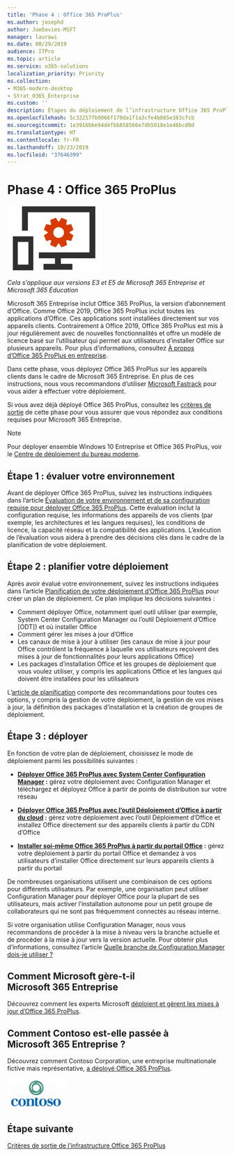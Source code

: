 ```yaml
---
title: 'Phase 4 : Office 365 ProPlus'
ms.author: josephd
author: JoeDavies-MSFT
manager: laurawi
ms.date: 08/29/2019
audience: ITPro
ms.topic: article
ms.service: o365-solutions
localization_priority: Priority
ms.collection:
- M365-modern-desktop
- Strat_O365_Enterprise
ms.custom: ''
description: Étapes du déploiement de l’infrastructure Office 365 ProPlus pour Microsoft 365 Entreprise.
ms.openlocfilehash: 5c32257fb9066f170da1f1a3cfe4b865e383cfcb
ms.sourcegitcommit: 1e3916bbe94d4fbb858566e7db5018e1e46bcd0d
ms.translationtype: HT
ms.contentlocale: fr-FR
ms.lasthandoff: 10/23/2019
ms.locfileid: "37646399"
---
```

# <a name="phase-4-office-365-proplus"></a>Phase 4 : Office 365 ProPlus

![Phase 4 : Office 365 ProPlus](./media/deploy-foundation-infrastructure/O365proplus_icon.png)

*Cela s’applique aux versions E3 et E5 de Microsoft 365 Entreprise et Microsoft 365 Éducation*

Microsoft 365 Entreprise inclut Office 365 ProPlus, la version d’abonnement d’Office. Comme Office 2019, Office 365 ProPlus inclut toutes les applications d’Office. Ces applications sont installées directement sur vos appareils clients. Contrairement à Office 2019, Office 365 ProPlus est mis à jour régulièrement avec de nouvelles fonctionnalités et offre un modèle de licence basé sur l’utilisateur qui permet aux utilisateurs d’installer Office sur plusieurs appareils. Pour plus d’informations, consultez [À propos d’Office 365 ProPlus en entreprise](https://docs.microsoft.com/deployoffice/about-office-365-proplus-in-the-enterprise).

Dans cette phase, vous déployez Office 365 ProPlus sur les appareils clients dans le cadre de Microsoft 365 Entreprise. En plus de ces instructions, nous vous recommandons d’utiliser [Microsoft Fastrack](https://fasttrack.microsoft.com/office) pour vous aider à effectuer votre déploiement. 

Si vous avez déjà déployé Office 365 ProPlus, consultez les [critères de sortie](office365proplus-exit-criteria.md) de cette phase pour vous assurer que vous répondez aux conditions requises pour Microsoft 365 Entreprise.

>[!Note]
>Pour déployer ensemble Windows 10 Entreprise et Office 365 ProPlus, voir le [Centre de déploiement du bureau moderne](desktop-deployment-center-home.md).
>

## <a name="step-1-assess-your-environment"></a>Étape 1 : évaluer votre environnement

Avant de déployer Office 365 ProPlus, suivez les instructions indiquées dans l’article [Évaluation de votre environnement et de sa configuration requise pour déployer Office 365 ProPlus](https://docs.microsoft.com/DeployOffice/assess-office-365-proplus). Cette évaluation inclut la configuration requise, les informations des appareils de vos clients (par exemple, les architectures et les langues requises), les conditions de licence, la capacité réseau et la compatibilité des applications. L’exécution de l’évaluation vous aidera à prendre des décisions clés dans le cadre de la planification de votre déploiement.

## <a name="step-2-plan-your-deployment"></a>Étape 2 : planifier votre déploiement

Après avoir évalué votre environnement, suivez les instructions indiquées dans l’article [Planification de votre déploiement d’Office 365 ProPlus](https://docs.microsoft.com/DeployOffice/plan-office-365-proplus) pour créer un plan de déploiement. Ce plan implique les décisions suivantes : 

- Comment déployer Office, notamment quel outil utiliser (par exemple, System Center Configuration Manager ou l’outil Déploiement d’Office [ODT]) et où installer Office
- Comment gérer les mises à jour d’Office
- Les canaux de mise à jour à utiliser (les canaux de mise à jour pour Office contrôlent la fréquence à laquelle vos utilisateurs reçoivent des mises à jour de fonctionnalités pour leurs applications Office)
- Les packages d’installation Office et les groupes de déploiement que vous voulez utiliser, y compris les applications Office et les langues qui doivent être installées pour les utilisateurs

L’[article de planification](https://docs.microsoft.com/DeployOffice/plan-office-365-proplus) comporte des recommandations pour toutes ces options, y compris la gestion de votre déploiement, la gestion de vos mises à jour, la définition des packages d’installation et la création de groupes de déploiement. 

## <a name="step-3-deploy"></a>Étape 3 : déployer

En fonction de votre plan de déploiement, choisissez le mode de déploiement parmi les possibilités suivantes :

- **[Déployer Office 365 ProPlus avec System Center Configuration Manager](https://docs.microsoft.com/deployoffice/deploy-office-365-proplus-with-system-center-configuration-manager) :** gérez votre déploiement avec Configuration Manager et téléchargez et déployez Office à partir de points de distribution sur votre réseau

- **[Déployer Office 365 ProPlus avec l’outil Déploiement d’Office à partir du cloud](https://docs.microsoft.com/deployoffice/deploy-office-365-proplus-from-the-cloud) :** gérez votre déploiement avec l’outil Déploiement d’Office et installez Office directement sur des appareils clients à partir du CDN d’Office
 
- **[Installer soi-même Office 365 ProPlus à partir du portail Office](https://support.office.com/article/Download-and-install-or-reinstall-Office-365-or-Office-2016-on-a-PC-or-Mac-4414EAAF-0478-48BE-9C42-23ADC4716658) :** gérez votre déploiement à partir du portail Office et demandez à vos utilisateurs d’installer Office directement sur leurs appareils clients à partir du portail

De nombreuses organisations utilisent une combinaison de ces options pour différents utilisateurs. Par exemple, une organisation peut utiliser Configuration Manager pour déployer Office pour la plupart de ses utilisateurs, mais activer l’installation autonome pour un petit groupe de collaborateurs qui ne sont pas fréquemment connectés au réseau interne. 

Si votre organisation utilise Configuration Manager, nous vous recommandons de procéder à la mise à niveau vers la branche actuelle et de procéder à la mise à jour vers la version actuelle. Pour obtenir plus d’informations, consultez l’article [Quelle branche de Configuration Manager dois-je utiliser ?](https://docs.microsoft.com/sccm/core/understand/which-branch-should-i-use)

## <a name="how-microsoft-does-microsoft-365-enterprise"></a>Comment Microsoft gère-t-il Microsoft 365 Entreprise

Découvrez comment les experts Microsoft [déploient et gèrent les mises à jour d’Office 365 ProPlus](https://www.microsoft.com/fr-FR/itshowcase/deploying-and-managing-microsoft-365#primaryR7).

## <a name="how-contoso-did-microsoft-365-enterprise"></a>Comment Contoso est-elle passée à Microsoft 365 Entreprise ?

Découvrez comment Contoso Corporation, une entreprise multinationale fictive mais représentative, [a déployé Office 365 ProPlus](contoso-o365pp.md).

![Société Contoso](./media/contoso-overview/contoso-icon.png)

## <a name="next-step"></a>Étape suivante

[Critères de sortie de l’infrastructure Office 365 ProPlus](office365proplus-exit-criteria.md)
